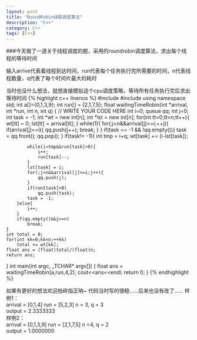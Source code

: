 ```yaml
---
layout: post
title: "RoundRobin线程调度算法"
description: "C++"
category: C++
tags: [C++]
--- 
```

###今天做了一道关于线程调度的题，采用的roundrobin调度算法，求出每个线程的等待时间

输入arrive代表着线程到达时间，run代表每个任务执行完所需要的时间，n代表线程数量，q代表了每个时间片最大的耗时

当时也没什么想法，就想直接模拟这个cpu调度策略，等待所有任务执行完后求出等待时间
{% highlight c++ linenos %}
#include<iostream>
#include <queue>
using namespace std;
int a[]={0,1,3,9};
int run[] = {2,1,7,5};
float waitingTimeRobin(int *arrival, int *run, int n, int q)
{
	// WRITE YOUR CODE HERE
	int i=0;
	queue<int> qq;
	int j=0;
	int task = -1;
	int *wt = new int[n];
	int *lst = new int[n];
	for(int tt=0;tt<n;tt++){
		wt[tt] = 0;
		lst[tt] = arrival[tt];
	}
	while(1){
		for(;j<n&&arrival[j]<=i;++j){
			if(arrival[j]==i){
				qq.push(j++);
				break;
			}
		}
		if(task == -1 && !qq.empty()){
			task = qq.front();
			qq.pop();
		}
		if(task!= -1){
			int tmp = i+q;
			wt[task] += (i-lst[task]);
			
			while(i<tmp&&run[task]>0){
				i++;
				run[task]--;
			}
			lst[task] = i;
			for(;j<n&&arrival[j]<=i;j++){
				qq.push(j);
			}
			if(run[task]>0)
				qq.push(task);
			task = -1;
		}else{
			i++;
		}
		if(qq.empty()&&j>=n)
			break;
	}
	int total = 0;
	for(int kk=0;kk<n;++kk)
		total += wt[kk];
	float ans = (float)total/(float)n;
	return ans;
}
int main(int argc, _TCHAR* argv[])
{
	float ans = waitingTimeRobin(a,run,4,2);
	cout<<ans<<endl;
	return 0;
}
{% endhighlight %}

如果有更好的想法欢迎拍砖指正呐~
代码当时写的很糙……后来也没有改了……
样例1：     
 arrival = [0,1,4] run = [5,2,3] n = 3, q = 3    
 output = 2.3333333   
样例2：     
 arrival = [0,1,3,9] run = [2,1,7,5] n =4, q = 2    
 output = 1.0000000









